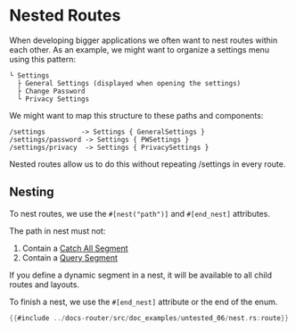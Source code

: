 # Nested Routes

When developing bigger applications we often want to nest routes within each
other. As an example, we might want to organize a settings menu using this
pattern:

```plain
└ Settings
  ├ General Settings (displayed when opening the settings)
  ├ Change Password
  └ Privacy Settings
```

We might want to map this structure to these paths and components:

```plain
/settings		  -> Settings { GeneralSettings }
/settings/password -> Settings { PWSettings }
/settings/privacy  -> Settings { PrivacySettings }
```

Nested routes allow us to do this without repeating /settings in every route.

## Nesting

To nest routes, we use the `#[nest("path")]` and `#[end_nest]` attributes.

The path in nest must not:

1. Contain a [Catch All Segment](index.md#catch-all-segments)
2. Contain a [Query Segment](index.md#query-segments)

If you define a dynamic segment in a nest, it will be available to all child routes and layouts.

To finish a nest, we use the `#[end_nest]` attribute or the end of the enum.

```rust
{{#include ../docs-router/src/doc_examples/untested_06/nest.rs:route}}
```
